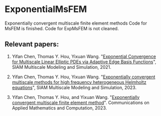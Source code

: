 # ExponentialMsFEM
Exponentially convergent multiscale finite element methods
Code for MsFEM is finished. Code for ExpMsFEM is not cleaned.

## Relevant papers:
1. Yifan Chen, Thomas Y. Hou, Yixuan Wang. "[Exponential Convergence for Multiscale Linear Elliptic PDEs via Adaptive Edge Basis Functions](https://arxiv.org/abs/2007.07418)", SIAM Multiscale Modeling and Simulation, 2021.

2. Yifan Chen, Thomas Y. Hou, Yixuan Wang. "[Exponentially convergent multiscale methods for high frequency heterogeneous Helmholtz equations](https://arxiv.org/abs/2105.04080)", SIAM Multiscale Modeling and Simulation, 2023.

3. Yifan Chen, Thomas Y. Hou, and Yixuan Wang. "[Exponentially convergent multiscale finite element method](https://link.springer.com/article/10.1007/s42967-023-00260-2)". Communications on Applied Mathematics and Computation, 2023.
